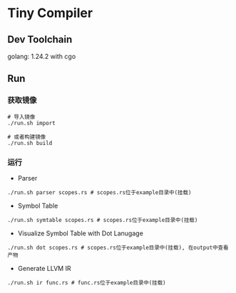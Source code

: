 # Tiny Compiler

## Dev Toolchain

golang: 1.24.2 with cgo

## Run

### 获取镜像

```shell
# 导入镜像
./run.sh import

# 或者构建镜像
./run.sh build

```

### 运行

- Parser

```shell
./run.sh parser scopes.rs # scopes.rs位于example目录中(挂载)
```

- Symbol Table

```shell
./run.sh symtable scopes.rs # scopes.rs位于example目录中(挂载)
```

- Visualize Symbol Table with Dot Lanugage

```shell
./run.sh dot scopes.rs # scopes.rs位于example目录中(挂载), 在output中查看产物
```

- Generate LLVM IR

```shell
./run.sh ir func.rs # func.rs位于example目录中(挂载)
```
